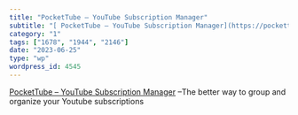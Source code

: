 ```yaml
---
title: "PocketTube – YouTube Subscription Manager"
subtitle: "[ PocketTube – YouTube Subscription Manager](https://pockettube.io/) –The better way to group and or..."
category: "1"
tags: ["1678", "1944", "2146"]
date: "2023-06-25"
type: "wp"
wordpress_id: 4545
---
```

[ PocketTube – YouTube Subscription Manager](https://pockettube.io/) –The better way to group and organize your Youtube subscriptions
